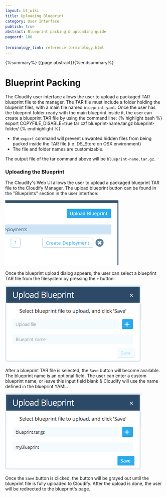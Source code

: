 ```yaml
---
layout: bt_wiki
title: Uploading Blueprint
category: User Interface
publish: true
abstract: Blueprint packing & uploading guide
pageord: 100

terminology_link: reference-terminology.html
---
```

{%summary%} {{page.abstract}}{%endsummary%}

# Blueprint Packing
The Cloudify user interface allows the user to upload a packaged TAR blueprint file to the manager.
The TAR file must include a folder holding the bluperint files, with a main file named `blueprint.yaml`.
Once the user has the blueprint folder ready with the main blueprint inside it, the user can create a blueprint TAR file by using the command line:
{% highlight bash %}
export COPYFILE_DISABLE=true
tar czf blueprint-name.tar.gz blueprint-folder/
{% endhighlight %}

* the `export` command will prevent unwanted hidden files from being packed inside the TAR file (i.e .DS_Store on OSX environment)
* The file and folder names are customizable.

The output file of the tar command above will be `blueprint-name.tar.gz`.

### Uploading the Blueprint
The Cloudify's Web UI allows the user to upload a packaged blueprint TAR file to the Cloudify Manager.
The upload blueprint button can be found in the "Blueprints" section in the user interface:

![The blueprint upload button](/guide/images/ui/ui_upload_blueprint_button.png)


Once the blueprint upload dialog appears, the user can select a blueprint TAR file from the filesystem by pressing the `+` button:

![The blueprint upload dialog](/guide/images/ui/ui_upload_dialog.png)


After a blueprint TAR file is selected, the `Save` button will become available. The blueprint name is an optional field. The user can enter a custom blueprint name, or leave this input field blank & Cloudify will use the name defined in the blueprint YAML.

![The user can enter a custom blueprint name](/guide/images/ui/ui_upload_dialog_with_name.png)


Once the `Save` button is clicked, the button will be grayed out until the blueprint file is fully uploaded to Cloudify. After the upload is done, the user will be redirected to the blueprint's page.
